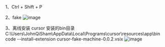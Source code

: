 1、Ctrl + Shift + P 

2、fake 
![image](https://github.com/user-attachments/assets/b1dd9aee-44d8-4f7d-ab7a-1614c1ead793)

3、离线安装  cursor 安装的bin目录
C:\Users\JohnQiSham\AppData\Local\Programs\cursor\resources\app\bin
code --install-extension cursor-fake-machine-0.0.2.vsix
![image](https://github.com/user-attachments/assets/e147b939-8218-49f3-8fae-ac3b06ab2a71)


